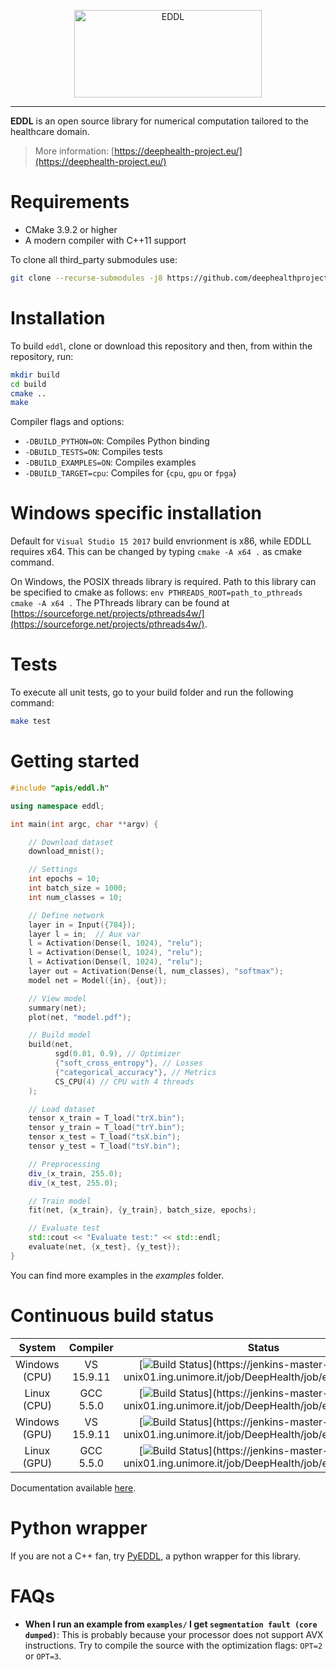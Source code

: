 <p align="center">
  <img src="https://raw.githubusercontent.com/salvacarrion/salvacarrion.github.io/master/assets/hot-linking/logo-eddl.png" alt="EDDL" height="140" width="300">
</p>

-----------------

**EDDL** is an open source library for numerical computation tailored to the healthcare domain.
> More information: [https://deephealth-project.eu/](https://deephealth-project.eu/)


# Requirements

- CMake 3.9.2 or higher
- A modern compiler with C++11 support

To clone all third_party submodules use:

```bash
git clone --recurse-submodules -j8 https://github.com/deephealthproject/eddl.git
```


# Installation

To build `eddl`, clone or download this repository and then, from within the repository, run:

```bash
mkdir build
cd build
cmake ..
make
```

Compiler flags and options:

- `-DBUILD_PYTHON=ON`: Compiles Python binding
- `-DBUILD_TESTS=ON`: Compiles tests
- `-DBUILD_EXAMPLES=ON`: Compiles examples
- `-DBUILD_TARGET=cpu`: Compiles for {`cpu`, `gpu` or `fpga`}


# Windows specific installation

Default for `Visual Studio 15 2017` build envrionment is x86, while EDDLL requires x64. This can be changed by typing `cmake -A x64 .` as cmake command.

On Windows, the POSIX threads library is required. Path to this library can be specified to cmake as follows: `env PTHREADS_ROOT=path_to_pthreads cmake -A x64 .`
The PThreads library can be found at [https://sourceforge.net/projects/pthreads4w/](https://sourceforge.net/projects/pthreads4w/).


# Tests

To execute all unit tests, go to your build folder and run the following command:

```bash
make test
```


# Getting started

```c++
#include "apis/eddl.h"

using namespace eddl;

int main(int argc, char **argv) {

    // Download dataset
    download_mnist();

    // Settings
    int epochs = 10;
    int batch_size = 1000;
    int num_classes = 10;

    // Define network
    layer in = Input({784});
    layer l = in;  // Aux var
    l = Activation(Dense(l, 1024), "relu");
    l = Activation(Dense(l, 1024), "relu");
    l = Activation(Dense(l, 1024), "relu");
    layer out = Activation(Dense(l, num_classes), "softmax");
    model net = Model({in}, {out});

    // View model
    summary(net);
    plot(net, "model.pdf");

    // Build model
    build(net,
          sgd(0.01, 0.9), // Optimizer
          {"soft_cross_entropy"}, // Losses
          {"categorical_accuracy"}, // Metrics
          CS_CPU(4) // CPU with 4 threads
    );

    // Load dataset
    tensor x_train = T_load("trX.bin");
    tensor y_train = T_load("trY.bin");
    tensor x_test = T_load("tsX.bin");
    tensor y_test = T_load("tsY.bin");

    // Preprocessing
    div_(x_train, 255.0);
    div_(x_test, 255.0);

    // Train model
    fit(net, {x_train}, {y_train}, batch_size, epochs);

    // Evaluate test
    std::cout << "Evaluate test:" << std::endl;
    evaluate(net, {x_test}, {y_test});
}

```

You can find more examples in the _examples_ folder.


# Continuous build status

| System  |  Compiler  | Status |
|:-------:|:----------:|:------:|
| Windows (CPU) | VS 15.9.11 | [![Build Status](https://jenkins-master-deephealth-unix01.ing.unimore.it/badge/job/DeepHealth/job/eddl/job/master/windows_end?)](https://jenkins-master-deephealth-unix01.ing.unimore.it/job/DeepHealth/job/eddl/job/master/)      |
| Linux (CPU)   | GCC 5.5.0  | [![Build Status](https://jenkins-master-deephealth-unix01.ing.unimore.it/badge/job/DeepHealth/job/eddl/job/master/linux_end?)](https://jenkins-master-deephealth-unix01.ing.unimore.it/job/DeepHealth/job/eddl/job/master/)        |
| Windows (GPU) | VS 15.9.11 | [![Build Status](https://jenkins-master-deephealth-unix01.ing.unimore.it/badge/job/DeepHealth/job/eddl/job/master/windows_gpu_end?)](https://jenkins-master-deephealth-unix01.ing.unimore.it/job/DeepHealth/job/eddl/job/master/)  |
| Linux (GPU)   | GCC 5.5.0  | [![Build Status](https://jenkins-master-deephealth-unix01.ing.unimore.it/badge/job/DeepHealth/job/eddl/job/master/linux_gpu_end?)](https://jenkins-master-deephealth-unix01.ing.unimore.it/job/DeepHealth/job/eddl/job/master/)    |

Documentation available [here](http://imagelab.ing.unimore.it/eddl/).


# Python wrapper

If you are not a C++ fan, try [PyEDDL](https://github.com/deephealthproject/pyeddl), a python wrapper for this library.

# FAQs

- **When I run an example from `examples/` I get `segmentation fault (core dumped)`**: This is probably because your processor does not support 
AVX instructions. Try to compile the source with the optimization flags: `OPT=2` or `OPT=3`.
